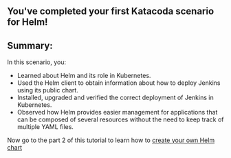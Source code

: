 ## You've completed your first Katacoda scenario for Helm!


## Summary:

In this scenario, you:

* Learned about Helm and its role in Kubernetes.
* Used the Helm client to obtain information about how to deploy Jenkins using its public chart.
* Installed, upgraded and verified the correct deployment of Jenkins in Kubernetes.
* Observed how Helm provides easier management for  applications that can be composed of several resources without the need to keep track of multiple YAML files.

Now go to the part 2 of this tutorial to learn how to [create your own Helm chart](https://katacoda.com/msuarez/scenarios/2-creating-a-helm-chart)

